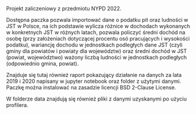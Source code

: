 Projekt zaliczeniowy z przedmiotu NYPD 2022.

Dostępna paczka pozwala importować dane o podatku pit oraz ludności w JST w Polsce, na ich podstawie wylicza różnice w dochodach wykonanych w konkretnych JST w różnych latach, pozwala policzyć średni dochód na osobę (przy założeniach dotyczącej procentu osó pracujących i wysokości podatku), wariancję dochodu w jednostkach podległych dane JST (czyli gminy dla powiatów i powiaty dla województw) oraz średni dochód w JST (powiat, województwo) ważony liczbą ludności w jednostkach podległych (odpowiednio gmina, powiat).

Znajduje się tutaj również raport pokazujący działanie na danych za lata 2019 i 2020 napisany w jupyter notebook oraz folder z użytymi danymi. Paczkę można instalować na zasadzie licencji BSD 2-Clause License.

W folderze data znajdują się również pliki z danymi uzyskanymi po użyciu profilera.
